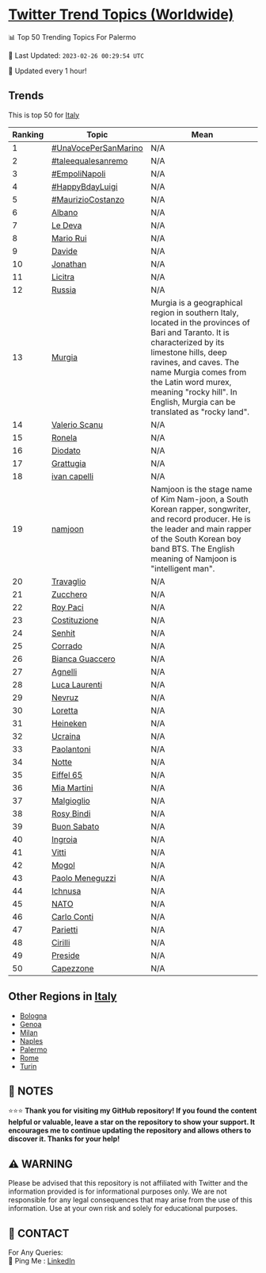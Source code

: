 [Twitter Trend Topics (Worldwide)](https://github.com/ErcinDedeoglu/Twitter-Trend-Topics)
==========


📊 Top 50 Trending Topics For Palermo

📆 Last Updated: `2023-02-26 00:29:54 UTC`

🔧 Updated every 1 hour!


## Trends

This is top 50 for [Italy](</Italy>)

| Ranking | Topic | Mean |
| ------- | ------------ | ------------ |
| 1 | [#UnaVocePerSanMarino](http://twitter.com/search?q=%23UnaVocePerSanMarino) | N/A |
| 2 | [#taleequalesanremo](http://twitter.com/search?q=%23taleequalesanremo) | N/A |
| 3 | [#EmpoliNapoli](http://twitter.com/search?q=%23EmpoliNapoli) | N/A |
| 4 | [#HappyBdayLuigi](http://twitter.com/search?q=%23HappyBdayLuigi) | N/A |
| 5 | [#MaurizioCostanzo](http://twitter.com/search?q=%23MaurizioCostanzo) | N/A |
| 6 | [Albano](http://twitter.com/search?q=Albano) | N/A |
| 7 | [Le Deva](http://twitter.com/search?q=Le+Deva) | N/A |
| 8 | [Mario Rui](http://twitter.com/search?q=Mario+Rui) | N/A |
| 9 | [Davide](http://twitter.com/search?q=Davide) | N/A |
| 10 | [Jonathan](http://twitter.com/search?q=Jonathan) | N/A |
| 11 | [Licitra](http://twitter.com/search?q=Licitra) | N/A |
| 12 | [Russia](http://twitter.com/search?q=Russia) | N/A |
| 13 | [Murgia](http://twitter.com/search?q=Murgia) | Murgia is a geographical region in southern Italy, located in the provinces of Bari and Taranto. It is characterized by its limestone hills, deep ravines, and caves. The name Murgia comes from the Latin word murex, meaning "rocky hill". In English, Murgia can be translated as "rocky land". |
| 14 | [Valerio Scanu](http://twitter.com/search?q=Valerio+Scanu) | N/A |
| 15 | [Ronela](http://twitter.com/search?q=Ronela) | N/A |
| 16 | [Diodato](http://twitter.com/search?q=Diodato) | N/A |
| 17 | [Grattugia](http://twitter.com/search?q=Grattugia) | N/A |
| 18 | [ivan capelli](http://twitter.com/search?q=ivan+capelli) | N/A |
| 19 | [namjoon](http://twitter.com/search?q=namjoon) | Namjoon is the stage name of Kim Nam-joon, a South Korean rapper, songwriter, and record producer. He is the leader and main rapper of the South Korean boy band BTS. The English meaning of Namjoon is "intelligent man". |
| 20 | [Travaglio](http://twitter.com/search?q=Travaglio) | N/A |
| 21 | [Zucchero](http://twitter.com/search?q=Zucchero) | N/A |
| 22 | [Roy Paci](http://twitter.com/search?q=Roy+Paci) | N/A |
| 23 | [Costituzione](http://twitter.com/search?q=Costituzione) | N/A |
| 24 | [Senhit](http://twitter.com/search?q=Senhit) | N/A |
| 25 | [Corrado](http://twitter.com/search?q=Corrado) | N/A |
| 26 | [Bianca Guaccero](http://twitter.com/search?q=Bianca+Guaccero) | N/A |
| 27 | [Agnelli](http://twitter.com/search?q=Agnelli) | N/A |
| 28 | [Luca Laurenti](http://twitter.com/search?q=Luca+Laurenti) | N/A |
| 29 | [Nevruz](http://twitter.com/search?q=Nevruz) | N/A |
| 30 | [Loretta](http://twitter.com/search?q=Loretta) | N/A |
| 31 | [Heineken](http://twitter.com/search?q=Heineken) | N/A |
| 32 | [Ucraina](http://twitter.com/search?q=Ucraina) | N/A |
| 33 | [Paolantoni](http://twitter.com/search?q=Paolantoni) | N/A |
| 34 | [Notte](http://twitter.com/search?q=Notte) | N/A |
| 35 | [Eiffel 65](http://twitter.com/search?q=Eiffel+65) | N/A |
| 36 | [Mia Martini](http://twitter.com/search?q=Mia+Martini) | N/A |
| 37 | [Malgioglio](http://twitter.com/search?q=Malgioglio) | N/A |
| 38 | [Rosy Bindi](http://twitter.com/search?q=Rosy+Bindi) | N/A |
| 39 | [Buon Sabato](http://twitter.com/search?q=Buon+Sabato) | N/A |
| 40 | [Ingroia](http://twitter.com/search?q=Ingroia) | N/A |
| 41 | [Vitti](http://twitter.com/search?q=Vitti) | N/A |
| 42 | [Mogol](http://twitter.com/search?q=Mogol) | N/A |
| 43 | [Paolo Meneguzzi](http://twitter.com/search?q=Paolo+Meneguzzi) | N/A |
| 44 | [Ichnusa](http://twitter.com/search?q=Ichnusa) | N/A |
| 45 | [NATO](http://twitter.com/search?q=NATO) | N/A |
| 46 | [Carlo Conti](http://twitter.com/search?q=Carlo+Conti) | N/A |
| 47 | [Parietti](http://twitter.com/search?q=Parietti) | N/A |
| 48 | [Cirilli](http://twitter.com/search?q=Cirilli) | N/A |
| 49 | [Preside](http://twitter.com/search?q=Preside) | N/A |
| 50 | [Capezzone](http://twitter.com/search?q=Capezzone) | N/A |



## Other Regions in [Italy](</Italy>)

* [Bologna](</Italy/Bologna.md>)
* [Genoa](</Italy/Genoa.md>)
* [Milan](</Italy/Milan.md>)
* [Naples](</Italy/Naples.md>)
* [Palermo](</Italy/Palermo.md>)
* [Rome](</Italy/Rome.md>)
* [Turin](</Italy/Turin.md>)



## 📝 NOTES

⭐⭐⭐ **Thank you for visiting my GitHub repository! If you found the content helpful or valuable, leave a star on the repository to show your support. It encourages me to continue updating the repository and allows others to discover it. Thanks for your help!**


## ⚠️ WARNING

Please be advised that this repository is not affiliated with Twitter and the information provided is for informational purposes only. We are not responsible for any legal consequences that may arise from the use of this information. Use at your own risk and solely for educational purposes.


## 📨 CONTACT

 For Any Queries:  
            🏓 Ping Me : [LinkedIn](https://www.linkedin.com/in/ercindedeoglu/)
